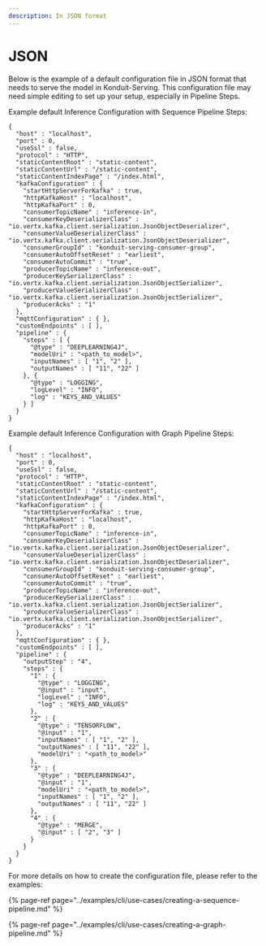 ```yaml
---
description: In JSON format
---
```


# JSON

Below is the example of a default configuration file in JSON format that needs to serve the model in Konduit-Serving. This configuration file may need simple editing to set up your setup, especially in Pipeline Steps.

Example default Inference Configuration with Sequence Pipeline Steps:

```text
{
  "host" : "localhost",
  "port" : 0,
  "useSsl" : false,
  "protocol" : "HTTP",
  "staticContentRoot" : "static-content",
  "staticContentUrl" : "/static-content",
  "staticContentIndexPage" : "/index.html",
  "kafkaConfiguration" : {
    "startHttpServerForKafka" : true,
    "httpKafkaHost" : "localhost",
    "httpKafkaPort" : 0,
    "consumerTopicName" : "inference-in",
    "consumerKeyDeserializerClass" : "io.vertx.kafka.client.serialization.JsonObjectDeserializer",
    "consumerValueDeserializerClass" : "io.vertx.kafka.client.serialization.JsonObjectDeserializer",
    "consumerGroupId" : "konduit-serving-consumer-group",
    "consumerAutoOffsetReset" : "earliest",
    "consumerAutoCommit" : "true",
    "producerTopicName" : "inference-out",
    "producerKeySerializerClass" : "io.vertx.kafka.client.serialization.JsonObjectSerializer",
    "producerValueSerializerClass" : "io.vertx.kafka.client.serialization.JsonObjectSerializer",
    "producerAcks" : "1"
  },
  "mqttConfiguration" : { },
  "customEndpoints" : [ ],
  "pipeline" : {
    "steps" : [ {
      "@type" : "DEEPLEARNING4J",
      "modelUri" : "<path_to_model>",
      "inputNames" : [ "1", "2" ],
      "outputNames" : [ "11", "22" ]
    }, {
      "@type" : "LOGGING",
      "logLevel" : "INFO",
      "log" : "KEYS_AND_VALUES"
    } ]
  }
}
```

Example default Inference Configuration with Graph Pipeline Steps:

```text
{
  "host" : "localhost",
  "port" : 0,
  "useSsl" : false,
  "protocol" : "HTTP",
  "staticContentRoot" : "static-content",
  "staticContentUrl" : "/static-content",
  "staticContentIndexPage" : "/index.html",
  "kafkaConfiguration" : {
    "startHttpServerForKafka" : true,
    "httpKafkaHost" : "localhost",
    "httpKafkaPort" : 0,
    "consumerTopicName" : "inference-in",
    "consumerKeyDeserializerClass" : "io.vertx.kafka.client.serialization.JsonObjectDeserializer",
    "consumerValueDeserializerClass" : "io.vertx.kafka.client.serialization.JsonObjectDeserializer",
    "consumerGroupId" : "konduit-serving-consumer-group",
    "consumerAutoOffsetReset" : "earliest",
    "consumerAutoCommit" : "true",
    "producerTopicName" : "inference-out",
    "producerKeySerializerClass" : "io.vertx.kafka.client.serialization.JsonObjectSerializer",
    "producerValueSerializerClass" : "io.vertx.kafka.client.serialization.JsonObjectSerializer",
    "producerAcks" : "1"
  },
  "mqttConfiguration" : { },
  "customEndpoints" : [ ],
  "pipeline" : {
    "outputStep" : "4",
    "steps" : {
      "1" : {
        "@type" : "LOGGING",
        "@input" : "input",
        "logLevel" : "INFO",
        "log" : "KEYS_AND_VALUES"
      },
      "2" : {
        "@type" : "TENSORFLOW",
        "@input" : "1",
        "inputNames" : [ "1", "2" ],
        "outputNames" : [ "11", "22" ],
        "modelUri" : "<path_to_model>"
      },
      "3" : {
        "@type" : "DEEPLEARNING4J",
        "@input" : "1",
        "modelUri" : "<path_to_model>",
        "inputNames" : [ "1", "2" ],
        "outputNames" : [ "11", "22" ]
      },
      "4" : {
        "@type" : "MERGE",
        "@input" : [ "2", "3" ]
      }
    }
  }
}
```

For more details on how to create the configuration file, please refer to the examples:

{% page-ref page="../examples/cli/use-cases/creating-a-sequence-pipeline.md" %}

{% page-ref page="../examples/cli/use-cases/creating-a-graph-pipeline.md" %}

